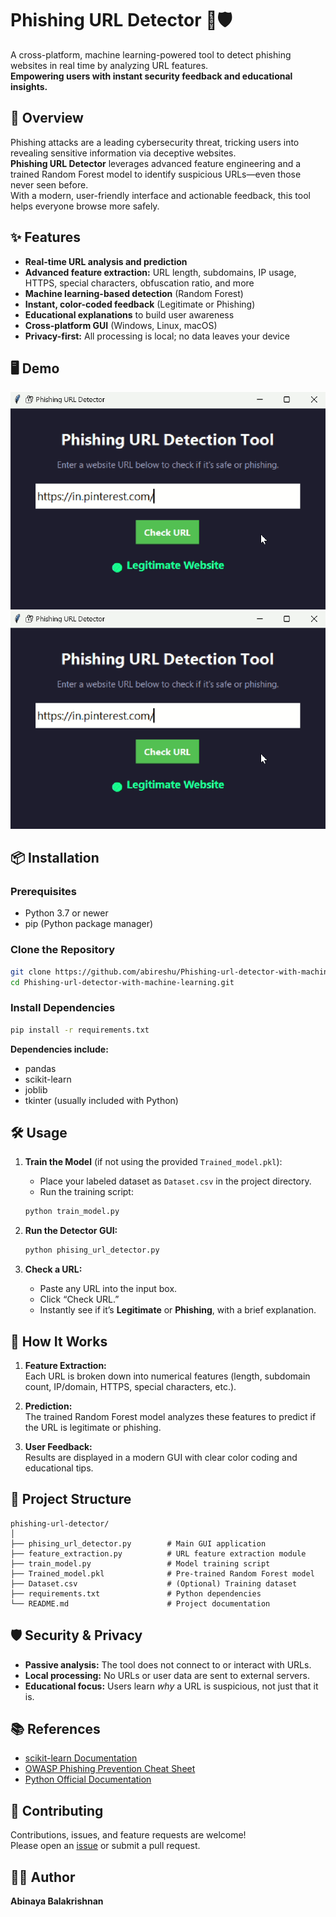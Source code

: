 

# Phishing URL Detector 🔗🛡️

A cross-platform, machine learning-powered tool to detect phishing websites in real time by analyzing URL features.  
**Empowering users with instant security feedback and educational insights.**

## 🚀 Overview

Phishing attacks are a leading cybersecurity threat, tricking users into revealing sensitive information via deceptive websites.  
**Phishing URL Detector** leverages advanced feature engineering and a trained Random Forest model to identify suspicious URLs—even those never seen before.  
With a modern, user-friendly interface and actionable feedback, this tool helps everyone browse more safely.

## ✨ Features

- **Real-time URL analysis and prediction**
- **Advanced feature extraction:** URL length, subdomains, IP usage, HTTPS, special characters, obfuscation ratio, and more
- **Machine learning-based detection** (Random Forest)
- **Instant, color-coded feedback** (Legitimate or Phishing)
- **Educational explanations** to build user awareness
- **Cross-platform GUI** (Windows, Linux, macOS)
- **Privacy-first:** All processing is local; no data leaves your device

## 🖥️ Demo

 ![screenshots](Screenshot1.png)
![screenshots](Screenshot1.png)

## 📦 Installation

### Prerequisites

- Python 3.7 or newer
- pip (Python package manager)

### Clone the Repository

```bash
git clone https://github.com/abireshu/Phishing-url-detector-with-machine-learning.git
cd Phishing-url-detector-with-machine-learning.git
```

### Install Dependencies

```bash
pip install -r requirements.txt
```

**Dependencies include:**  
- pandas  
- scikit-learn  
- joblib  
- tkinter (usually included with Python)  

## 🛠️ Usage

1. **Train the Model** (if not using the provided `Trained_model.pkl`):

    - Place your labeled dataset as `Dataset.csv` in the project directory.
    - Run the training script:

    ```bash
    python train_model.py
    ```

2. **Run the Detector GUI:**

    ```bash
    python phising_url_detector.py
    ```

3. **Check a URL:**
    - Paste any URL into the input box.
    - Click “Check URL.”
    - Instantly see if it’s **Legitimate** or **Phishing**, with a brief explanation.

## 🧠 How It Works

1. **Feature Extraction:**  
   Each URL is broken down into numerical features (length, subdomain count, IP/domain, HTTPS, special characters, etc.).

2. **Prediction:**  
   The trained Random Forest model analyzes these features to predict if the URL is legitimate or phishing.

3. **User Feedback:**  
   Results are displayed in a modern GUI with clear color coding and educational tips.

## 📂 Project Structure

```
phishing-url-detector/
│
├── phising_url_detector.py        # Main GUI application
├── feature_extraction.py          # URL feature extraction module
├── train_model.py                 # Model training script
├── Trained_model.pkl              # Pre-trained Random Forest model
├── Dataset.csv                    # (Optional) Training dataset
├── requirements.txt               # Python dependencies
└── README.md                      # Project documentation
```

## 🛡️ Security & Privacy

- **Passive analysis:** The tool does not connect to or interact with URLs.
- **Local processing:** No URLs or user data are sent to external servers.
- **Educational focus:** Users learn *why* a URL is suspicious, not just that it is.

## 📚 References

- [scikit-learn Documentation](https://scikit-learn.org/)
- [OWASP Phishing Prevention Cheat Sheet](https://cheatsheetseries.owasp.org/cheatsheets/Phishing_Prevention_Cheat_Sheet.html)
- [Python Official Documentation](https://docs.python.org/3/)

## 🙌 Contributing

Contributions, issues, and feature requests are welcome!  
Please open an [issue](https://github.com/abireshu/Phishing-url-detector-with-machine-learning/issues) or submit a pull request.


## 👩‍💻 Author

**Abinaya Balakrishnan**  
